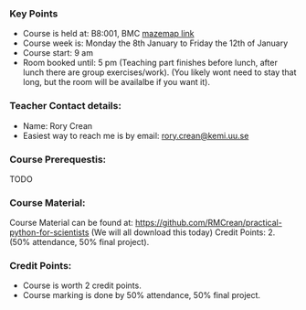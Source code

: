 ### Key Points 

- Course is held at: B8:001, BMC [mazemap link](http://use.mazemap.com/?v=1&campusid=49&campuses=uu&sharepoitype=identifier&sharepoi=BMC-B8:001a)
- Course week is: Monday the 8th January to Friday the 12th of January
- Course start: 9 am
- Room booked until: 5 pm (Teaching part finishes before lunch, after lunch there are group exercises/work). (You likely wont need to stay that long, but the room will be availalbe if you want it). 


### Teacher Contact details:
- Name: Rory Crean 
- Easiest way to reach me is by email: rory.crean@kemi.uu.se

### Course Prerequestis:
TODO 

### Course Material:
Course Material can be found at:  https://github.com/RMCrean/practical-python-for-scientists
	(We will all download this today)
Credit Points: 2. (50% attendance, 50% final project).  


### Credit Points:
- Course is worth 2 credit points. 
- Course marking is done by 50% attendance, 50% final project.  

